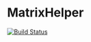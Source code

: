 # MatrixHelper

[![Build Status](https://travis-ci.org/toddwagn/MatrixHelper.jl.svg?branch=master)](https://travis-ci.org/toddwagn/MatrixHelper.jl)
